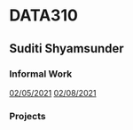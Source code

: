 # DATA310 

## Suditi Shyamsunder

### Informal Work 

[02/05/2021](https://suditishyamsunder.github.io/DATA310/Feb5)
[02/08/2021](https://suditishyamsunder.github.io/DATA310/Feb8)

### Projects

